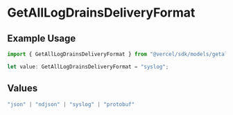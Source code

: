 # GetAllLogDrainsDeliveryFormat

## Example Usage

```typescript
import { GetAllLogDrainsDeliveryFormat } from "@vercel/sdk/models/getalllogdrainsop.js";

let value: GetAllLogDrainsDeliveryFormat = "syslog";
```

## Values

```typescript
"json" | "ndjson" | "syslog" | "protobuf"
```